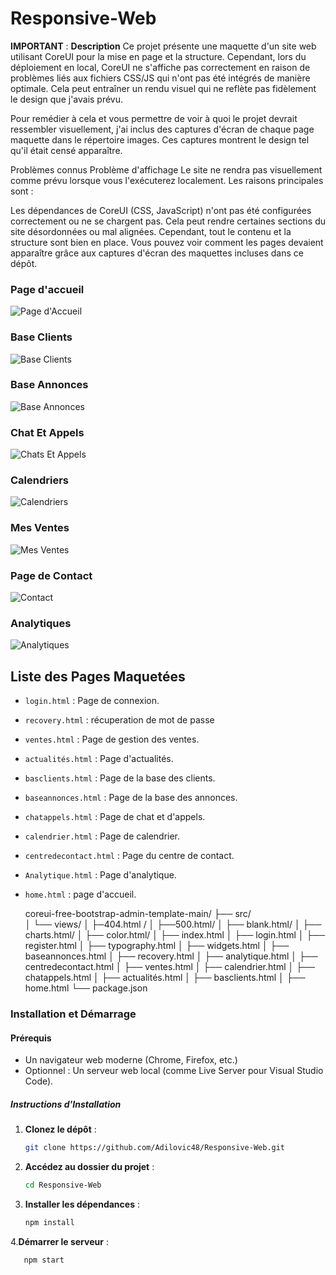 # Responsive-Web
**IMPORTANT** : 
**Description** 
Ce projet présente une maquette d'un site web utilisant CoreUI pour la mise en page et la structure. Cependant, lors du déploiement en local, CoreUI ne s'affiche pas correctement en raison de problèmes liés aux fichiers CSS/JS qui n'ont pas été intégrés de manière optimale. Cela peut entraîner un rendu visuel qui ne reflète pas fidèlement le design que j'avais prévu.

Pour remédier à cela et vous permettre de voir à quoi le projet devrait ressembler visuellement, j'ai inclus des captures d'écran de chaque page maquette dans le répertoire images. Ces captures montrent le design tel qu'il était censé apparaître.

Problèmes connus
Problème d'affichage
Le site ne rendra pas visuellement comme prévu lorsque vous l'exécuterez localement. Les raisons principales sont :

Les dépendances de CoreUI (CSS, JavaScript) n'ont pas été configurées correctement ou ne se chargent pas.
Cela peut rendre certaines sections du site désordonnées ou mal alignées.
Cependant, tout le contenu et la structure sont bien en place. Vous pouvez voir comment les pages devaient apparaître grâce aux captures d'écran des maquettes incluses dans ce dépôt.
### Page d'accueil
![Page d'Accueil](./image/Page%20D'accueil.png)
### Base Clients
![Base Clients](./image/Base%20Clients.png)
### Base Annonces
![Base Annonces](./image/Base%20Annonces.png)
### Chat Et Appels
![Chats Et Appels](./image/Chats%20Et%20Appels.png)
### Calendriers
![Calendriers](./image/Calendriers.png)
### Mes Ventes
![Mes Ventes](./image/Mes%20Ventes.png)
### Page de Contact
![Contact](./image/Contact.png)
### Analytiques
![Analytiques](./image/Analytiques.png)





## Liste des Pages Maquetées

- `login.html` : Page de connexion.
- `recovery.html` : récuperation de mot de passe
- `ventes.html` : Page de gestion des ventes.
- `actualités.html` : Page d'actualités.
- `basclients.html` : Page de la base des clients.
- `baseannonces.html` : Page de la base des annonces.
- `chatappels.html` : Page de chat et d'appels.
- `calendrier.html` : Page de calendrier.
- `centredecontact.html` : Page du centre de contact.
- `Analytique.html` : Page d'analytique.
- `home.html` : page d'accueil.

  coreui-free-bootstrap-admin-template-main/
├── src/  
│   └── views/
│       ├─404.html /
│       ├──500.html/
│       ├── blank.html/
│       ├── charts.html/
│       ├── color.html/
│       ├── index.html
│       ├── login.html
│       ├── register.html
│       ├── typography.html
│       ├── widgets.html
│       ├── baseannonces.html
│       ├── recovery.html
│       ├── analytique.html
│       ├── centredecontact.html
│       ├── ventes.html
│       ├── calendrier.html
│       ├── chatappels.html
│       ├── actualités.html
│       ├── basclients.html
│       ├── home.html
  └── package.json

### Installation et Démarrage

#### Prérequis

- Un navigateur web moderne (Chrome, Firefox, etc.)
- Optionnel : Un serveur web local (comme Live Server pour Visual Studio Code).

##### Instructions d'Installation



1. **Clonez le dépôt** :
   ```bash
   git clone https://github.com/Adilovic48/Responsive-Web.git

2. **Accédez au dossier du projet** :
   ```bash
   cd Responsive-Web

4. **Installer les dépendances** :
   ```bash
   npm install

4.**Démarrer le serveur** :
   ```bash
      npm start



